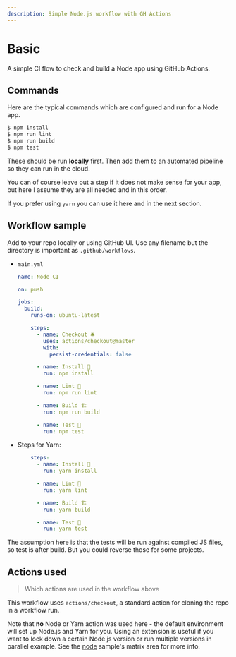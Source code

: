 ```yaml
---
description: Simple Node.js workflow with GH Actions
---
```

# Basic

A simple CI flow to check and build a Node app using GitHub Actions.


## Commands

Here are the typical commands which are configured and run for a Node app.

```sh
$ npm install
$ npm run lint
$ npm run build
$ npm test
```

These should be run **locally** first. Then add them to an automated pipeline so they can run in the cloud.

You can of course leave out a step if it does not make sense for your app, but here I assume they are all needed and in this order.

If you prefer using `yarn` you can use it here and in the next section.


## Workflow sample

Add to your repo locally or using GitHub UI. Use any filename but the directory is important as `.github/workflows`.

- `main.yml`
    ```yaml
    name: Node CI

    on: push

    jobs:
      build:
        runs-on: ubuntu-latest

        steps:
          - name: Checkout 🛎️
            uses: actions/checkout@master
            with:
              persist-credentials: false

          - name: Install 🔧
            run: npm install

          - name: Lint 🧐
            run: npm run lint

          - name: Build 🏗️
            run: npm run build

          - name: Test 🚨
            run: npm test
    ```

- Steps for Yarn:
    ```yaml
        steps:
          - name: Install 🔧
            run: yarn install

          - name: Lint 🧐
            run: yarn lint

          - name: Build 🏗️
            run: yarn build

          - name: Test 🚨
            run: yarn test
    ```

The assumption here is that the tests will be run against compiled JS files, so test is after build. But you could reverse those for some projects.


## Actions used
> Which actions are used in the workflow above

This workflow uses `actions/checkout`, a standard action for cloning the repo in a workflow run.

Note that **no** Node or Yarn action was used here - the default environment will set up Node.js and Yarn for you. Using an extension is useful if you want to lock down a certain Node.js version or run multiple versions in parallel example. See the [node](node.md) sample's matrix area for more info.
